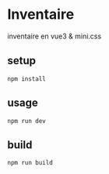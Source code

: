 # Inventaire
inventaire en vue3 & mini.css

## setup
`npm install`

## usage
`npm run dev`

## build
`npm run build`

